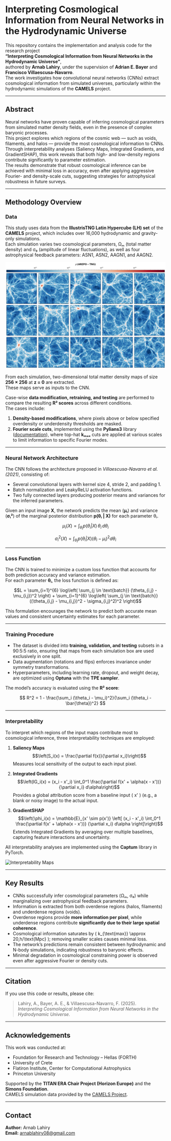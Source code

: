 # Interpreting Cosmological Information from Neural Networks in the Hydrodynamic Universe

This repository contains the implementation and analysis code for the research project  
**“Interpreting Cosmological Information from Neural Networks in the Hydrodynamic Universe”**,  
authored by **Arnab Lahiry**, under the supervision of **Adrian E. Bayer** and **Francisco Villaescusa-Navarro**.  
The work investigates how convolutional neural networks (CNNs) extract cosmological information from simulated universes, particularly within the hydrodynamic simulations of the **CAMELS** project.

---

## Abstract

Neural networks have proven capable of inferring cosmological parameters from simulated matter density fields, even in the presence of complex baryonic processes.  
This project explores which regions of the cosmic web — such as voids, filaments, and halos — provide the most cosmological information to CNNs.  
Through interpretability analyses (Saliency Maps, Integrated Gradients, and GradientSHAP), this work reveals that both high- and low-density regions contribute significantly to parameter estimation.  
The results demonstrate that robust cosmological inference can be achieved with minimal loss in accuracy, even after applying aggressive Fourier- and density-scale cuts, suggesting strategies for astrophysical robustness in future surveys.

---

## Methodology Overview

### Data
This study uses data from the **IllustrisTNG Latin Hypercube (LH) set** of the **CAMELS** project, which includes over 16,000 hydrodynamic and gravity-only simulations.  
Each simulation varies two cosmological parameters, Ωₘ (total matter density) and σ₈ (amplitude of linear fluctuations), as well as four astrophysical feedback parameters:
ASN1, ASN2, AAGN1, and AAGN2.  

![Total Matter Density Map Grid](results/arepo_tng.png)

From each simulation, two-dimensional total matter density maps of size **256 × 256** at **z = 0** are extracted.  
These maps serve as inputs to the CNN.  

Case-wise **data modification, retraining, and testing** are performed to compare the resulting **R² scores** across different conditions.  
The cases include:  
1. **Density-based modifications**, where pixels above or below specified overdensity or underdensity thresholds are masked.  
2. **Fourier scale cuts**, implemented using the **Pylians3** library ([documentation](https://pylians3.readthedocs.io/en/master/)), where top-hat **kₘₐₓ** cuts are applied at various scales to limit information to specific Fourier modes.



---

### Neural Network Architecture
The CNN follows the architecture proposed in *Villaescusa-Navarro et al. (2021)*, consisting of:
- Several convolutional layers with kernel size 4, stride 2, and padding 1.
- Batch normalization and LeakyReLU activation functions.
- Two fully connected layers producing posterior means and variances for the inferred parameters.

Given an input image **X**, the network predicts the mean (**μᵢ**) and variance (**σᵢ²**) of the marginal posterior distribution **p(θᵢ | X)** for each parameter θᵢ.

$$
\mu_i(X) = \int_{\theta_i} p(\theta_i | X) \, \theta_i \, d\theta_i
$$

$$
\sigma_i^2(X) = \int_{\theta_i} p(\theta_i | X) (\theta_i - \mu_i)^2 d\theta_i
$$

---

### Loss Function

The CNN is trained to minimize a custom loss function that accounts for both prediction accuracy and variance estimation.  
For each parameter **θᵢ**, the loss function is defined as:

$$L = \sum_{i=1}^{6} \log\left( \sum_{j \in \text{batch}} (\theta_{i,j} - \mu_{i,j})^2 \right) + \sum_{i=1}^{6} \log\left( \sum_{j \in \text{batch}} ((\theta_{i,j} - \mu_{i,j})^2 - \sigma_{i,j}^2)^2 \right)$$

This formulation encourages the network to predict both accurate mean values and consistent uncertainty estimates for each parameter.

---

### Training Procedure
- The dataset is divided into **training, validation, and testing** subsets in a 90:5:5 ratio, ensuring that maps from each simulation box are used exclusively in one split.  
- Data augmentation (rotations and flips) enforces invariance under symmetry transformations.  
- Hyperparameters, including learning rate, dropout, and weight decay, are optimized using **Optuna** with the **TPE sampler**.

The model’s accuracy is evaluated using the **R² score**:

$$
R^2 = 1 - \frac{\sum_i (\theta_i - \mu_i)^2}{\sum_i (\theta_i - \bar{\theta})^2}
$$

---

### Interpretability
To interpret which regions of the input maps contribute most to cosmological inference, three interpretability techniques are employed:

1. **Saliency Maps** 
   $$\left(S_i(x) = \frac{\partial f(x)}{\partial x_i}\right)$$
    Measures local sensitivity of the output to each input pixel.

2. **Integrated Gradients** 
   $$\left(IG_i(x) = (x_i - x'_i) \int_0^1 \frac{\partial f(x' + \alpha(x - x'))}{\partial x_i} d\alpha\right)$$
    Provides a global attribution score from a baseline input \( x' \) (e.g., a blank or noisy image) to the actual input.

3. **GradientSHAP** 
   $$\left(\phi_i(x) = \mathbb{E}_{x' \sim p(x')} \left[ (x_i - x'_i) \int_0^1 \frac{\partial f(x' + \alpha(x - x'))} {\partial x_i} d\alpha \right]\right)$$ Extends Integrated Gradients by averaging over multiple baselines, capturing feature interactions and uncertainty.

All interpretability analyses are implemented using the **Captum** library in PyTorch.

![Interpretability Maps](results/interpret_maps.jpg)


---

## Key Results

- CNNs successfully infer cosmological parameters (Ωₘ, σ₈) while marginalizing over astrophysical feedback parameters.  
- Information is extracted from both overdense regions (halos, filaments) and underdense regions (voids).  
- Overdense regions provide **more information per pixel**, while underdense regions contribute **significantly due to their large spatial coherence**.  
- Cosmological information saturates by \( k_{\text{max}} \approx 20\,h/\text{Mpc} \); removing smaller scales causes minimal loss.  
- The network’s predictions remain consistent between hydrodynamic and N-body simulations, indicating robustness to baryonic effects.  
- Minimal degradation in cosmological constraining power is observed even after aggressive Fourier or density cuts.

---

## Citation

If you use this code or results, please cite:

> Lahiry, A., Bayer, A. E., & Villaescusa-Navarro, F. (2025).  
> *Interpreting Cosmological Information from Neural Networks in the Hydrodynamic Universe*. 


---

## Acknowledgements

This work was conducted at:
- Foundation for Research and Technology – Hellas (FORTH)
- University of Crete
- Flatiron Institute, Center for Computational Astrophysics
- Princeton University

Supported by the **TITAN ERA Chair Project (Horizon Europe)** and the **Simons Foundation**.  
CAMELS simulation data provided by the [CAMELS Project](https://www.camel-simulations.org).

---

## Contact

**Author:** Arnab Lahiry  
**Email:** [arnablahiry08@gmail.com](mailto:arnablahiry08@gmail.com)
